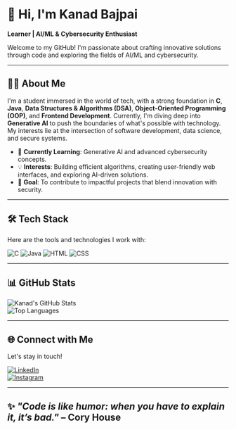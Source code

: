 # 👋 Hi, I'm Kanad Bajpai  
**Learner | AI/ML & Cybersecurity Enthusiast**  

Welcome to my GitHub! I'm passionate about crafting innovative solutions through code and exploring the fields of AI/ML and cybersecurity.  

---

## 🧑‍💻 About Me  
I'm a student immersed in the world of tech, with a strong foundation in **C**, **Java**, **Data Structures & Algorithms (DSA)**, **Object-Oriented Programming (OOP)**, and **Frontend Development**. Currently, I'm diving deep into **Generative AI** to push the boundaries of what's possible with technology. My interests lie at the intersection of software development, data science, and secure systems.  

- 🌱 **Currently Learning**: Generative AI and advanced cybersecurity concepts.  
- 💡 **Interests**: Building efficient algorithms, creating user-friendly web interfaces, and exploring AI-driven solutions.  
- 🎯 **Goal**: To contribute to impactful projects that blend innovation with security.  

---

## 🛠️ Tech Stack  
Here are the tools and technologies I work with:  

![C](https://img.shields.io/badge/-C-00599C?style=flat-square&logo=c&logoColor=white)
![Java](https://img.shields.io/badge/-Java-007396?style=flat-square&logo=java&logoColor=white)
![HTML](https://img.shields.io/badge/-HTML5-E34F26?style=flat-square&logo=html5&logoColor=white)
![CSS](https://img.shields.io/badge/-CSS3-1572B6?style=flat-square&logo=css3&logoColor=white)

---

## 📊 GitHub Stats  
![Kanad's GitHub Stats](https://github-readme-stats.vercel.app/api?username=Kanadb30&show_icons=true&theme=radical)  
![Top Languages](https://github-readme-stats.vercel.app/api/top-langs/?username=Kanadb30&layout=compact&theme=radical)

---

## 🌐 Connect with Me  
Let's stay in touch!  

[<img src="https://img.shields.io/badge/LinkedIn-0077B5?style=flat-square&logo=linkedin&logoColor=white" alt="LinkedIn"/>](https://www.linkedin.com/in/kanadbajpai/)  
[<img src="https://img.shields.io/badge/Instagram-E4405F?style=flat-square&logo=instagram&logoColor=white" alt="Instagram"/>](https://www.instagram.com/kanad1902_b/?next=%2F)  

---

## ✨ *"Code is like humor: when you have to explain it, it’s bad."* – Cory House

